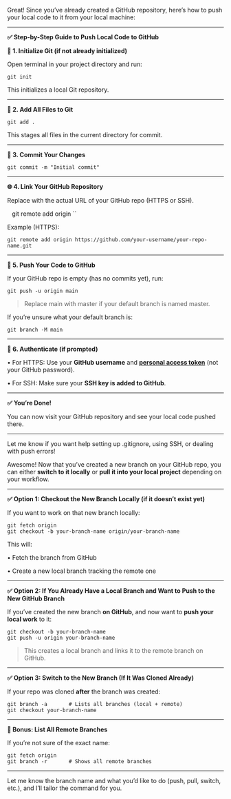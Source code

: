 
Great! Since you’ve already created a GitHub repository, here’s how to push your local code to it from your local machine:

---

**✅ Step-by-Step Guide to Push Local Code to GitHub**

  

**🔧 1. Initialize Git (if not already initialized)**

  

Open terminal in your project directory and run:

```
git init
```

This initializes a local Git repository.

---

**📂 2. Add All Files to Git**

```
git add .
```

This stages all files in the current directory for commit.

---

**📝 3. Commit Your Changes**

```
git commit -m "Initial commit"
```

  

---

**🌐 4. Link Your GitHub Repository**

  

Replace <your-repo-url> with the actual URL of your GitHub repo (HTTPS or SSH).

`
`
git remote add origin <your-repo-url>
``

Example (HTTPS):

```
git remote add origin https://github.com/your-username/your-repo-name.git
```

  

---

**🚀 5. Push Your Code to GitHub**

  

If your GitHub repo is empty (has no commits yet), run:

```
git push -u origin main
```

> Replace main with master if your default branch is named master.

  

If you’re unsure what your default branch is:

```
git branch -M main
```

  

---

**🔐 6. Authenticate (if prompted)**

• For HTTPS: Use your **GitHub username** and [**personal access token**](https://github.com/settings/tokens) (not your GitHub password).

• For SSH: Make sure your **SSH key is added to GitHub**.

---

**✅ You’re Done!**

  

You can now visit your GitHub repository and see your local code pushed there.

---

Let me know if you want help setting up .gitignore, using SSH, or dealing with push errors!






Awesome! Now that you’ve created a new branch on your GitHub repo, you can either **switch to it locally** or **pull it into your local project** depending on your workflow.

---

**✅ Option 1: Checkout the New Branch Locally (if it doesn’t exist yet)**

  

If you want to work on that new branch locally:

```
git fetch origin
git checkout -b your-branch-name origin/your-branch-name
```

This will:

• Fetch the branch from GitHub

• Create a new local branch tracking the remote one

---

**✅ Option 2: If You Already Have a Local Branch and Want to Push to the New GitHub Branch**

  

If you’ve created the new branch **on GitHub**, and now want to **push your local work** to it:

```
git checkout -b your-branch-name
git push -u origin your-branch-name
```

> This creates a local branch and links it to the remote branch on GitHub.

---

**✅ Option 3: Switch to the New Branch (If It Was Cloned Already)**

  

If your repo was cloned **after** the branch was created:

```
git branch -a       # Lists all branches (local + remote)
git checkout your-branch-name
```

  

---

**🔄 Bonus: List All Remote Branches**

  

If you’re not sure of the exact name:

```
git fetch origin
git branch -r       # Shows all remote branches
```

  

---

Let me know the branch name and what you’d like to do (push, pull, switch, etc.), and I’ll tailor the command for you.









